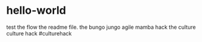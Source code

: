 # hello-world
test the flow
the readme file. 
the bungo jungo 
agile mamba 
hack the culture 
culture hack
#culturehack
